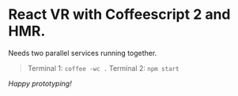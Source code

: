 # React VR with Coffeescript 2 and HMR.

Needs two parallel services running together.
> Terminal 1: `coffee -wc .`
> Terminal 2: `npm start`

_Happy prototyping!_
